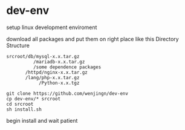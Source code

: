 # dev-env
setup linux development enviroment

download all packages and put them on right place like this Directory Structure
```
srcroot/db/mysql-x.x.tar.gz
          /mariadb-x.x.tar.gz
          /some dependence packages
       /httpd/nginx-x.x.tar.gz    
       /lang/php-x.x.tar.gz
            /Python-x.x.tgz
```

```
git clone https://github.com/wenjingn/dev-env
cp dev-env/* srcroot
cd srcroot
sh install.sh
```

begin install and wait patient
